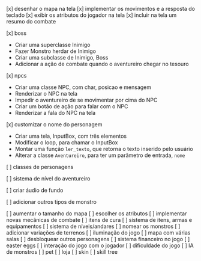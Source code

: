 [x] desenhar o mapa na tela
[x] implementar os movimentos e a resposta do teclado
[x] exibir os atributos do jogador na tela
[x] incluir na tela um resumo do combate

[x] boss
- Criar uma superclasse Inimigo
- Fazer Monstro herdar de Inimigo
- Criar uma subclasse de Inimigo, Boss
- Adicionar a ação de combate quando o aventureiro chegar no tesouro

[x] npcs
- Criar uma classe NPC, com char, posicao e mensagem
- Renderizar o NPC na tela
- Impedir o aventureiro de se movimentar por cima do NPC
- Criar um botão de ação para falar com o NPC
- Renderizar a fala do NPC na tela

[x] customizar o nome do personagem
- Criar uma tela, InputBox, com três elementos
- Modificar o loop, para chamar o InputBox
- Montar uma função `ler_texto`, que retorna o texto inserido pelo usuário
- Alterar a classe `Aventureiro`, para ter um parâmetro de entrada, `nome`

[ ] classes de personagens

[ ] sistema de nível do aventureiro

[ ] criar áudio de fundo

[ ] adicionar outros tipos de monstro



[ ] aumentar o tamanho do mapa
[ ] escolher os atributos
[ ] implementar novas mecânicas de combate
[ ] itens de cura
[ ] sistema de itens, armas e equipamentos
[ ] sistema de níveis/andares
[ ] nomear os monstros
[ ] adicionar variações de terrenos
[ ] iluminação do jogo
[ ] mapa com várias salas
[ ] desbloquear outros personagens
[ ] sistema financeiro no jogo
[ ] easter eggs
[ ] interação do jogo com o jogador
[ ] dificuldade do jogo
[ ] IA de monstros
[ ] pet
[ ] loja
[ ] skin
[ ] skill tree
